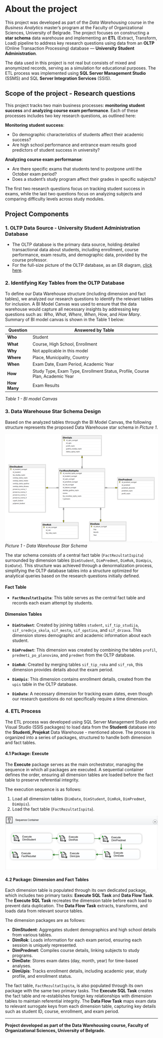 # About the project

This project was developed as part of the *Data Warehousing* course in the *Business Analytics* master’s program at the Faculty of Organizational Sciences, University of Belgrade. The project focuses on constructing a **star schema** data warehouse and implementing an **ETL** (Extract, Transform, Load) pipeline to address key research questions using data from an **OLTP** (Online Transaction Processing) database — **University Student Administration**.

The data used in this project is not real but consists of mixed and anonymized records, serving as a simulation for educational purposes. The ETL process was implemented using **SQL Server Management Studio** (SSMS) and SQL **Server Integration Services** (SSIS).

## Scope of the project - Research questions

This project tracks two main business processes: **monitoring student success** and **analyzing course exam performance**. Each of these processes includes two key research questions, as outlined here:

**Monitoring student success**:
- Do demographic characteristics of students affect their academic success?
- Are high school performance and entrance exam results good predictors of student success in university?

**Analyzing course exam performanse**:
- Are there specific exams that students tend to postpone until the October exam period?
- Does a student’s study program affect their grades in specific subjects?

The first two research questions focus on tracking student success in exams, while the last two questions focus on analyzing subjects and comparing difficulty levels across study modules.

## Project Components

### 1. OLTP Data Source - University Student Administration Database

- The OLTP database is the primary data source, holding detailed transactional data about students, including enrollment, course performance, exam results, and demographic data, provided by the course professor.
- For the full-size picture of the OLTP database, as an ER diagram, [click here](https://raw.githubusercontent.com/NovakMastilovic/SSIS_ETL_University_DB/refs/heads/main/Diagram_OLTP_UniversityDatabase.png).

### 2. Identifying Key Tables from the OLTP Database

To define our Data Warehouse structure (including dimension and fact tables), we analyzed our research questions to identify the relevant tables for inclusion. A BI Model Canvas was used to ensure that the data warehouse would capture all necessary insights by addressing key questions such as: *Who*, *What*, *Where*, *When*, *How*, and *How Many*. Summary of BI model canvas is shown in the Table 1 below:

| Question      | Answered by Table                                                         |
|---------------|---------------------------------------------------------------------------|
| **Who**       | Student                                                                   |
| **What**      | Course, High School, Enrollment                                           |
| **Why**       | Not applicable in this model                                              |
| **Where**     | Place, Municipality, Country                                              |
| **When**      | Exam Date, Exam Period, Academic Year                                     |
| **How**       | Study Type, Exam Type, Enrollment Status, Profile, Course Plan, Academic Year |
| **How Many**  | Exam Results                                                              |

*Table 1 - BI model Canvas*

### 3. Data Warehouse Star Schema Design

Based on the analyzed tables through the BI Model Canvas, the following structure represents the proposed Data Warehouse star schema in *Picture 1*.

![Data Warehouse Star Schema](Diagram_DataWarehouse_StarSchema.png)
*Picture 1 - Data Warehouse Star Schema*

The star schema consists of a central fact table (`FactRezultatIspita`) surrounded by dimension tables (`DimStudent`, `DimPredmet`, `DimRok`, `DimUpis`, `DimDate`). This structure was achieved through a denormalization process, simplifying the OLTP database tables into a structure optimized for analytical queries based on the research questions initially defined.

#### Fact Table
- **`FactRezultatIspita`**: This table serves as the central fact table and records each exam attempt by students.

#### Dimension Tables

- **`DimStudent`**: Created by joining tables `student`, `sif_tip_studija`, `sif_srednja_skola`, `sif_mesto`, `sif_opstina`, and `sif_drzava`. This dimension stores demographic and academic information about each student.

- **`DimPredmet`**: This dimension was created by combining the tables `profil`, `predmeti_po_planovima`, and `predmet` from the OLTP database.

- **`DimRok`**: Created by merging tables `sif_tip_roka` and `sif_rok`, this dimension provides details about the exam period.

- **`DimUpis`**: This dimension contains enrollment details, created from the `upis` table in the OLTP database.

- **`DimDate`**: A necessary dimension for tracking exam dates, even though our research questions do not specifically require a time dimension.

### 4. ETL Process

The ETL process was developed using SQL Server Management Studio and Visual Studio (SSIS packages) to load data from the **Studenti** database into the **Studenti_Projekat** Data Warehouse - mentioned above. The process is organized into a series of packages, structured to handle both dimension and fact tables.

#### 4.1 Package: Execute

The **Execute** package serves as the main orchestrator, managing the sequence in which all packages are executed. A sequential container defines the order, ensuring all dimension tables are loaded before the fact table to preserve referential integrity.

The execution sequence is as follows:
1. Load all dimension tables (`DimDate`, `DimStudent`, `DimRok`, `DimPredmet`, `DimUpis`).
2. Load the fact table (`FactRezultatIspita`).

![ETL Sequence Container Diagram](Diagram_ETL_SequenceContainer.png)

#### 4.2 Package: Dimension and Fact Tables

Each dimension table is populated through its own dedicated package, which includes two primary tasks: **Execute SQL Task** and **Data Flow Task**. The **Execute SQL Task** recreates the dimension table before each load to prevent data duplication. The **Data Flow Task** extracts, transforms, and loads data from relevant source tables.

The dimension packages are as follows:
- **DimStudent**: Aggregates student demographics and high school details from various tables.
- **DimRok**: Loads information for each exam period, ensuring each session is uniquely represented.
- **DimPredmet**: Compiles course details, linking subjects to study programs.
- **DimDate**: Stores exam dates (day, month, year) for time-based analyses.
- **DimUpis**: Tracks enrollment details, including academic year, study profile, and enrollment status.

The fact table, `FactRezultatIspita`, is also populated through its own package with the same two primary tasks. The **Execute SQL Task** creates the fact table and re-establishes foreign key relationships with dimension tables to maintain referential integrity. The **Data Flow Task** maps exam data to relevant surrogate keys from each dimension table, capturing key details such as student ID, course, enrollment, and exam period.

---

**Project developed as part of the Data Warehousing course, Faculty of Organizational Sciences, University of Belgrade.**
